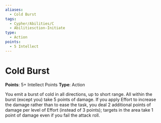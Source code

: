 ```yaml
---
aliases:
  - Cold Burst
tags:
  - Cypher/Abilities/C
  - Abilitiesction-Initiate
type:
  - Action
points:
  - 5 Intellect
---
```


# Cold Burst

**Points**: 5+ Intellect Points
**Type**: Action

You emit a burst of cold in all directions, up to short range. All within the burst (except you) take 5 points of damage. If you apply Effort to increase the damage rather than to ease the task, you deal 2 additional points of damage per level of Effort (instead of 3 points); targets in the area take 1 point of damage even if you fail the attack roll.
